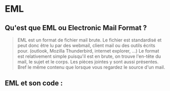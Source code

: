 # EML

## Qu'est que EML ou Electronic Mail Format ?
> EML est un format de fichier mail brute.
> Le fichier est standardisé et peut donc être lu par des webmail, client mail ou des outils écrits pour. (outlook, Mozilla Thunderbird, internet explorer, ...)
> Le format est relativement simple puisqu'il est en brute, on trouve l'en-tête du mail, le sujet et le corps.
> Les pièces jointes y sont aussi présentes.
> Bref le même contenu que lorsque vous regardez le source d'un mail.

## EML et son code :